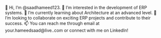 👋 Hi, I’m @saadhameed123.
👀 I’m interested in the development of ERP systems.
🌱 I’m currently learning about Architecture at an advanced level.
💞️ I’m looking to collaborate on exciting ERP projects and contribute to their success.
📫 You can reach me through email at your.hameedsaad@live..com or connect with me on LinkedIn!
<!---
saadhameed123/saadhameed123 is a ✨ special ✨ repository because its `README.md` (this file) appears on your GitHub profile.
You can click the Preview link to take a look at your changes.
--->
